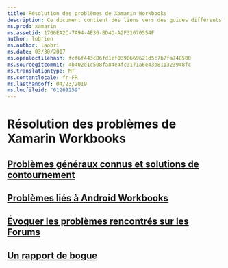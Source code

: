 ```yaml
---
title: Résolution des problèmes de Xamarin Workbooks
description: Ce document contient des liens vers des guides différents qui fournissent des informations de dépannage pour l’utilisation des classeurs de Xamarin. Contenu lié traite des problèmes généraux connus, les problèmes avec les classeurs Android et fournit des ressources liées à la prise en charge.
ms.prod: xamarin
ms.assetid: 1706EA2C-7A94-4E30-BD4D-A2F31070554F
author: lobrien
ms.author: laobri
ms.date: 03/30/2017
ms.openlocfilehash: fcf6f443c86fd1ef0390669621d5c7b7fa748500
ms.sourcegitcommit: 4b402d1c508fa84e4fc3171a6e43b811323948fc
ms.translationtype: MT
ms.contentlocale: fr-FR
ms.lasthandoff: 04/23/2019
ms.locfileid: "61269259"
---
```

# <a name="troubleshooting-xamarin-workbooks"></a>Résolution des problèmes de Xamarin Workbooks

## <a name="general-known-issues--workaroundsgeneralmd"></a>[Problèmes généraux connus et solutions de contournement](general.md)

## <a name="issues-with-android-workbooksandroidmd"></a>[Problèmes liés à Android Workbooks](android.md)

## <a name="discuss-issues-on-the-forumsforums"></a>[Évoquer les problèmes rencontrés sur les Forums][forums]

## <a name="file-a-bug-reporttoolsworkbooksinstallmdreporting-bugs"></a>[Un rapport de bogue](~/tools/workbooks/install.md#reporting-bugs)

[forums]: https://forums.xamarin.com/categories/inspector
